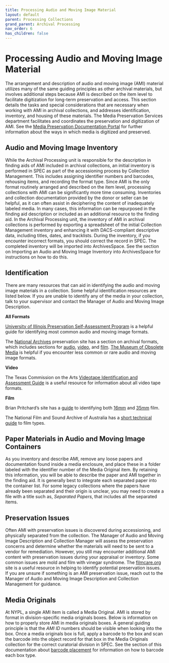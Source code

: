 ```yaml
---
title: Processing Audio and Moving Image Material
layout: default
parent: Processing Collections
grand_parent: Archival Processing
nav_order: 6
has_children: false
---
```

# **Processing Audio and Moving Image Material**
The arrangement and description of audio and moving image (AMI) material utilizes many of the same guiding principles as other archival materials, but involves additional steps because AMI is described on the item level to facilitate digitization for long-term preservation and access. This section details the tasks and special considerations that are necessary when working with AMI in archival collections, and addresses identification, inventory, and housing of these materials. The Media Preservation Services department facilitates and coordinates the preservation and digitization of AMI. See the [Media Preservation Documentation Portal](https://nypl.github.io/ami-preservation/) for further information about the ways in which media is digitized and preserved. 

## **Audio and Moving Image Inventory**
While the Archival Processing unit is responsible for the description in finding aids of AMI included in archival collections, an initial inventory is performed in SPEC as part of the accessioning process by Collection Management. This includes assigning identifier numbers and barcodes, rehousing items, and recording the format type. Since AMI is the only format routinely arranged and described on the item level, processing collections with AMI can be significantly more time consuming. Inventories and collection documentation provided by the donor or seller can be helpful, as it can often assist in deciphering the content of inadequately labeled media. In many cases, this information can be repurposed in the finding aid description or included as an additional resource to the finding aid. In the Archival Processing unit, the inventory of AMI in archival collections is performed by exporting a spreadsheet of the initial Collection Management inventory and enhancing it with DACS-compliant descriptive data, including titles, dates, and tracklists. During the inventory, if you encounter incorrect formats, you should correct the record in SPEC. The completed inventory will be imported into ArchivesSpace. See the section on Importing an Audio and Moving Image Inventory into ArchivesSpace for instructions on how to do this.

## **Identification**

There are many resources that can aid in identifying the audio and moving image materials in a collection. Some helpful identification resources are listed below. If you are unable to identify any of the media in your collection, talk to your supervisor and contact the Manager of Audio and Moving Image Description.

**All Formats**

[University of Illinois Preservation Self-Assessment Program](https://psap.library.illinois.edu/collection-id-guide/#audiovisual) is a helpful guide for identifying most common audio and moving image formats.

The [National Archives](https://www.archives.gov/preservation/formats) preservation site has a section on archival formats, which includes sections for [audio](https://www.archives.gov/preservation/formats/audio-toc.html), [video](https://www.archives.gov/preservation/formats/video-toc.html), and [film](https://www.archives.gov/preservation/formats/motion-picture-film-toc.html). [The Museum of Obsolete Media](https://obsoletemedia.org/) is helpful if you encounter less common or rare audio and moving image formats.

**Video**

The Texas Commission on the Arts [Videotape Identification and Assessment Guide](https://www.arts.texas.gov/wp-content/uploads/2012/04/video.pdf) is a useful resource for information about all video tape formats.

**Film** 

Brian Pritchard’s site has a [guide](http://www.brianpritchard.com/IMPF.htm) to identifying both [16mm](http://www.brianpritchard.com/16mm%20Identification%20Version%201.02.pdf) and [35mm](http://www.brianpritchard.com/35mm%20Film%20Identification%20Version%203.2.pdf) film.

The National Film and Sound Archive of Australia has a [short technical guide](https://www.nfsa.gov.au/preservation/guide/handbook/identification) to film types.

## **Paper Materials in Audio and Moving Image Containers**
As you inventory and describe AMI, remove any loose papers and documentation found inside a media enclosure, and place these in a folder labeled with the identifier number of the Media Original item. By retaining this information, you will be able to describe the paper and AMI together in the finding aid. It is generally best to integrate each separated paper into the container list. For some legacy collections where the papers have already been separated and their origin is unclear, you may need to create a file with a title such as, _Separated Papers_, that includes all the separated items. 

## **Preservation Issues**
Often AMI with preservation issues is discovered during accessioning, and physically separated from the collection. The Manager of Audio and Moving Image Description and Collection Manager will assess the preservation concerns and determine whether the materials will need to be sent to a vendor for remediation. However, you still may encounter additional AMI content with preservation issues during your appraisal or inventory. Some common issues are mold and film with vinegar syndrome. The [filmcare.org](https://filmcare.org/visual_decay) site is a useful resource in helping to identify potential preservation issues. If you are unsure if something is an AMI preservation issue, reach out to the Manager of Audio and Moving Image Description and Collection Management for guidance.

## **Media Originals**
At NYPL, a single AMI item is called a Media Original. AMI is stored by format in division-specific media originals boxes. Below is information on how to properly store AMI in media originals boxes. A general guiding principle is that the _AMI ID_ numbers should be visible when looking into the box. Once a media originals box is full, apply a barcode to the box and scan the barcode into the object record for that box in the Media Originals collection for the correct curatorial division in SPEC. See the section of this documentation about [barcode placement]() for information on how to barcode each box type.
